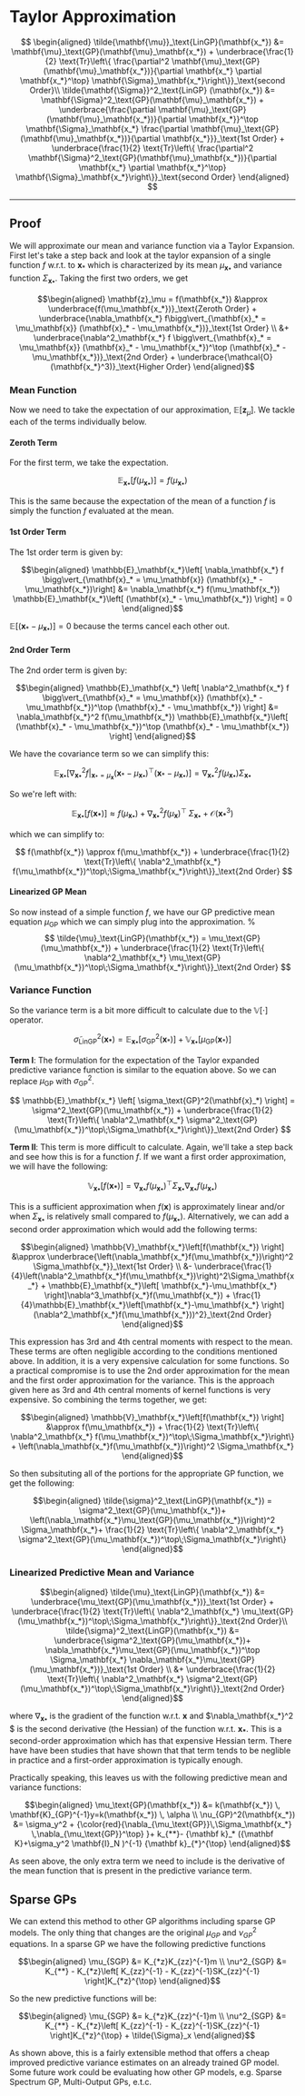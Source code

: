 # Taylor Approximation


$$
\begin{aligned}
\tilde{\mathbf{\mu}}_\text{LinGP}(\mathbf{x_*}) &= \mathbf{\mu}_\text{GP}(\mathbf{\mu}_\mathbf{x_*}) +
\underbrace{\frac{1}{2} \text{Tr}\left\{ \frac{\partial^2 \mathbf{\mu}_\text{GP}(\mathbf{\mu}_\mathbf{x_*})}{\partial \mathbf{x_*} \partial \mathbf{x_*}^\top}  \mathbf{\Sigma}_\mathbf{x_*}\right\}}_\text{second Order}\\
\tilde{\mathbf{\Sigma}}^2_\text{LinGP} (\mathbf{x_*}) &= 
\mathbf{\Sigma}^2_\text{GP}(\mathbf{\mu}_\mathbf{x_*}) + 
\underbrace{\frac{\partial \mathbf{\mu}_\text{GP}(\mathbf{\mu}_\mathbf{x_*})}{\partial \mathbf{x_*}}^\top
\mathbf{\Sigma}_\mathbf{x_*}
\frac{\partial \mathbf{\mu}_\text{GP}(\mathbf{\mu}_\mathbf{x_*})}{\partial \mathbf{x_*}}}_\text{1st Order} +
\underbrace{\frac{1}{2} \text{Tr}\left\{ \frac{\partial^2 \mathbf{\Sigma}^2_\text{GP}(\mathbf{\mu}_\mathbf{x_*})}{\partial \mathbf{x_*} \partial \mathbf{x_*}^\top}  \mathbf{\Sigma}_\mathbf{x_*}\right\}}_\text{second Order}
\end{aligned}
$$

---

## Proof

We will approximate our mean and variance function via a Taylor Expansion. First let's take a step back and look at the taylor expansion of a single function $f$ w.r.t. to $\mathbf{x}_*$ which is characterized by its mean $\mu_\mathbf{x_*}$ and variance function $\Sigma_\mathbf{x_*}$. Taking the first two orders, we get

$$\begin{aligned}
\mathbf{z}_\mu = f(\mathbf{x_*}) &\approx
\underbrace{f(\mu_\mathbf{x_*})}_\text{Zeroth Order} +
\underbrace{\nabla_\mathbf{x_*} f\bigg\vert_{\mathbf{x}_* = \mu_\mathbf{x}}
(\mathbf{x}_* - \mu_\mathbf{x_*})}_\text{1st Order} \\
&+ \underbrace{\nabla^2_\mathbf{x_*} f \bigg\vert_{\mathbf{x}_* = \mu_\mathbf{x}}
(\mathbf{x}_* - \mu_\mathbf{x_*})^\top (\mathbf{x}_* - \mu_\mathbf{x_*})}_\text{2nd Order} +
\underbrace{\mathcal{O} (\mathbf{x_*}^3)}_\text{Higher Order}
\end{aligned}$$


### Mean Function


Now we need to take the expectation of our approximation, $\mathbb{E}[\mathbf{z}_\mu]$. We tackle each of the terms individually below.

#### Zeroth Term

For the first term, we take the expectation. 

$$
 \mathbb{E}_\mathbf{x_*}\left[ f(\mu_\mathbf{x_*})\right] =  f(\mu_\mathbf{x_*}) 
$$

This is the same because the expectation of the mean of a function $f$ is simply the function $f$ evaluated at the mean.

#### 1st Order Term

The 1st order term is given by:

$$\begin{aligned}
 \mathbb{E}_\mathbf{x_*}\left[ \nabla_\mathbf{x_*} f \bigg\vert_{\mathbf{x}_* = \mu_\mathbf{x}}
(\mathbf{x}_* - \mu_\mathbf{x_*})\right] 
&=  \nabla_\mathbf{x_*} f(\mu_\mathbf{x_*}) \mathbb{E}_\mathbf{x_*}\left[ (\mathbf{x}_* - \mu_\mathbf{x_*}) \right] = 0
\end{aligned}$$

$\mathbb{E}[(\mathbf{x}_* - \mu_\mathbf{x_*})]=0$ because the terms cancel each other out.

#### 2nd Order Term

The 2nd order term is given by:

$$\begin{aligned}
\mathbb{E}_\mathbf{x_*} \left[ \nabla^2_\mathbf{x_*} f \bigg\vert_{\mathbf{x}_* = \mu_\mathbf{x}}
(\mathbf{x}_* - \mu_\mathbf{x_*})^\top (\mathbf{x}_* - \mu_\mathbf{x_*}) \right] &= \nabla_\mathbf{x_*}^2 f(\mu_\mathbf{x_*})  \mathbb{E}_\mathbf{x_*}\left[ (\mathbf{x}_* - \mu_\mathbf{x_*})^\top (\mathbf{x}_* - \mu_\mathbf{x_*}) \right]
\end{aligned}$$

We have the covariance term so we can simplify this:

$$
\mathbb{E}_\mathbf{x_*} \left[ \nabla^2_\mathbf{x_*} f \bigg\vert_{\mathbf{x}_* = \mu_\mathbf{x}}
(\mathbf{x}_* - \mu_\mathbf{x_*})^\top (\mathbf{x}_* - \mu_\mathbf{x_*}) \right] = \nabla_\mathbf{x_*}^2 f(\mu_\mathbf{x_*}) \Sigma_\mathbf{x_*}
$$

So we're left with:

$$
 \mathbb{E}_\mathbf{x_*}\left[ f(\mathbf{x_*})\right]  \approx  f(\mu_\mathbf{x_*}) + \nabla^2_\mathbf{x_*} f(\mu_\mathbf{x})^\top\;\Sigma_{\mathbf{x_*}} + \mathcal{O} (\mathbf{x_*}^3) 
$$

which we can simplify to:

$$
f(\mathbf{x_*}) \approx f(\mu_\mathbf{x_*}) +
\underbrace{\frac{1}{2} \text{Tr}\left\{ \nabla^2_\mathbf{x_*} f(\mu_\mathbf{x_*})^\top\;\Sigma_\mathbf{x_*}\right\}}_\text{2nd Order}
$$


#### Linearized GP Mean

So now instead of a simple function $f$, we have our GP predictive mean equation $\mu_\text{GP}$ which we can simply plug into the approximation.
%
$$
\tilde{\mu}_\text{LinGP}(\mathbf{x_*}) = \mu_\text{GP}(\mu_\mathbf{x_*}) +
\underbrace{\frac{1}{2} \text{Tr}\left\{ \nabla^2_\mathbf{x_*} \mu_\text{GP}(\mu_\mathbf{x_*})^\top\;\Sigma_\mathbf{x_*}\right\}}_\text{2nd Order}
$$


### Variance Function

So the variance term is a bit more difficult to calculate due to the $\mathbb{V}[\cdot]$ operator.

$$
\tilde{\sigma}^2_\text{LinGP}(\mathbf{x_*}) =\mathbb{E}_\mathbf{x_*} \left[  \sigma_\text{GP}^2(\mathbf{x}_*) \right] +
\mathbb{V}_\mathbf{x_*} \left[\mu_\text{GP}(\mathbf{x}_*) \right]
$$

**Term I**: The formulation for the expectation of the Taylor expanded predictive variance function is similar to the equation above. So we can replace $\mu_\text{GP}$ with $\sigma^2_\text{GP}$.

$$
\mathbb{E}_\mathbf{x_*} \left[  \sigma_\text{GP}^2(\mathbf{x}_*) \right] = \sigma^2_\text{GP}(\mu_\mathbf{x_*}) +
\underbrace{\frac{1}{2} \text{Tr}\left\{ \nabla^2_\mathbf{x_*} \sigma^2_\text{GP}(\mu_\mathbf{x_*})^\top\;\Sigma_\mathbf{x_*}\right\}}_\text{2nd Order}
$$

**Term II**: This term is more difficult to calculate. Again, we'll take a step back and see how this is for a function $f$. If we want a first order approximation, we will have the following:

$$
\mathbb{V}_\mathbf{x_*}\left[f(\mathbf{x_*}) \right] = \nabla_\mathbf{x_*}f(\mu_\mathbf{x_*})^\top \Sigma_\mathbf{x_*}\nabla_\mathbf{x_*}f(\mu_\mathbf{x_*})
$$

This is a sufficient approximation when $f(\mathbf{x})$ is approximately linear and/or when $\Sigma_\mathbf{x_*}$ is relatively small compared to $f(\mu_\mathbf{x_*})$. Alternatively, we can add a second order approximation which would add the following terms:

$$\begin{aligned}
\mathbb{V}_\mathbf{x_*}\left[f(\mathbf{x_*}) \right] &\approx
\underbrace{\left(\nabla_\mathbf{x_*}f(\mu_\mathbf{x_*})\right)^2 \Sigma_\mathbf{x_*}}_\text{1st Order} \\
&- \underbrace{\frac{1}{4}\left(\nabla^2_\mathbf{x_*}f(\mu_\mathbf{x_*})\right)^2\Sigma_\mathbf{x_*} + \mathbb{E}_\mathbf{x_*}\left[ \mathbf{x_*}-\mu_\mathbf{x_*} \right]\nabla^3_\mathbf{x_*}f(\mu_\mathbf{x_*}) + \frac{1}{4}\mathbb{E}_\mathbf{x_*}\left[\mathbf{x_*}-\mu_\mathbf{x_*} \right](\nabla^2_\mathbf{x_*}f(\mu_\mathbf{x_*}))^2}_\text{2nd Order}
\end{aligned}$$

This expression has 3rd and 4th central moments with respect to the mean. These terms are often negligible according to the conditions mentioned above. In addition, it is a very expensive calculation for some functions. So a practical compromise is to use the 2nd order approximation for the mean and the first order approximation for the variance. This is the approach given here as 3rd and 4th central moments of kernel functions is very expensive. So combining the terms together, we get:

$$\begin{aligned}
\mathbb{V}_\mathbf{x_*}\left[f(\mathbf{x_*}) \right] &\approx f(\mu_\mathbf{x_*}) + \frac{1}{2} \text{Tr}\left\{ \nabla^2_\mathbf{x_*} f(\mu_\mathbf{x_*})^\top\;\Sigma_\mathbf{x_*}\right\} +
\left(\nabla_\mathbf{x_*}f(\mu_\mathbf{x_*})\right)^2 \Sigma_\mathbf{x_*}
\end{aligned}$$

So then subsituting all of the portions for the appropriate GP function, we get the following:

$$\begin{aligned}
\tilde{\sigma}^2_\text{LinGP}(\mathbf{x_*}) = \sigma^2_\text{GP}(\mu_\mathbf{x_*})+
\left(\nabla_\mathbf{x_*}\mu_\text{GP}(\mu_\mathbf{x_*})\right)^2 \Sigma_\mathbf{x_*}+
\frac{1}{2} \text{Tr}\left\{ \nabla^2_\mathbf{x_*} \sigma^2_\text{GP}(\mu_\mathbf{x_*})^\top\;\Sigma_\mathbf{x_*}\right\} 
\end{aligned}$$

### Linearized Predictive Mean and Variance

$$\begin{aligned}
\tilde{\mu}_\text{LinGP}(\mathbf{x_*}) &= \underbrace{\mu_\text{GP}(\mu_\mathbf{x_*})}_\text{1st Order} +
\underbrace{\frac{1}{2} \text{Tr}\left\{ \nabla^2_\mathbf{x_*} \mu_\text{GP}(\mu_\mathbf{x_*})^\top\;\Sigma_\mathbf{x_*}\right\}}_\text{2nd Order}\\
\tilde{\sigma}^2_\text{LinGP}(\mathbf{x_*}) &= \underbrace{\sigma^2_\text{GP}(\mu_\mathbf{x_*})+
\nabla_\mathbf{x_*}\mu_\text{GP}(\mu_\mathbf{x_*})^\top \Sigma_\mathbf{x_*} \nabla_\mathbf{x_*}\mu_\text{GP}(\mu_\mathbf{x_*})}_\text{1st Order} \\
&+
\underbrace{\frac{1}{2} \text{Tr}\left\{ \nabla^2_\mathbf{x_*} \sigma^2_\text{GP}(\mu_\mathbf{x_*})^\top\;\Sigma_\mathbf{x_*}\right\}}_\text{2nd Order}
\end{aligned}$$

where $\nabla_\mathbf{x_*}$ is the gradient of the function w.r.t. $\mathbf{x}$ and $\nabla_\mathbf{x_*}^2 $ is the second derivative (the Hessian) of the function w.r.t. $\mathbf{x_*}$. This is a second-order approximation which has that expensive Hessian term. There have have been studies that have shown that that term tends to be neglible in practice and a first-order approximation is typically enough.

Practically speaking, this leaves us with the following predictive mean and variance functions:

$$\begin{aligned}
\mu_\text{GP}(\mathbf{x_*}) &= k(\mathbf{x_*}) \, \mathbf{K}_{GP}^{-1}y=k(\mathbf{x_*}) \, \alpha  \\
\nu_{GP}^2(\mathbf{x_*}) &= \sigma_y^2 + {\color{red}{\nabla_{\mu_\text{GP}}\,\Sigma_\mathbf{x_*} \,\nabla_{\mu_\text{GP}}^\top} }+ k_{**}- {\mathbf k}_* ({\mathbf K}+\sigma_y^2 \mathbf{I}_N )^{-1} {\mathbf k}_{*}^{\top}
\end{aligned}$$

As seen above, the only extra term we need to include is the derivative of the mean function that is present in the predictive variance term.



## Sparse GPs

We can extend this method to other GP algorithms including sparse GP models. The only thing that changes are the original $\mu_{GP}$ and $\nu^2_{GP}$ equations. In a sparse GP we have the following predictive functions

$$\begin{aligned}
    \mu_{SGP} &= K_{*z}K_{zz}^{-1}m \\
    \nu^2_{SGP} &= K_{**} 
    - K_{*z}\left[ K_{zz}^{-1} - K_{zz}^{-1}SK_{zz}^{-1} \right]K_{*z}^{\top}
\end{aligned}$$

So the new predictive functions will be:

$$\begin{aligned}
    \mu_{SGP} &= k_{*z}K_{zz}^{-1}m \\
    \nu^2_{SGP} &= K_{**} 
    - K_{*z}\left[ K_{zz}^{-1} - K_{zz}^{-1}SK_{zz}^{-1} \right]K_{*z}^{\top} 
    + \tilde{\Sigma}_x
\end{aligned}$$

As shown above, this is a fairly extensible method that offers a cheap improved predictive variance estimates on an already trained GP model. Some future work could be evaluating how other GP models, e.g. Sparse Spectrum GP, Multi-Output GPs, e.t.c.